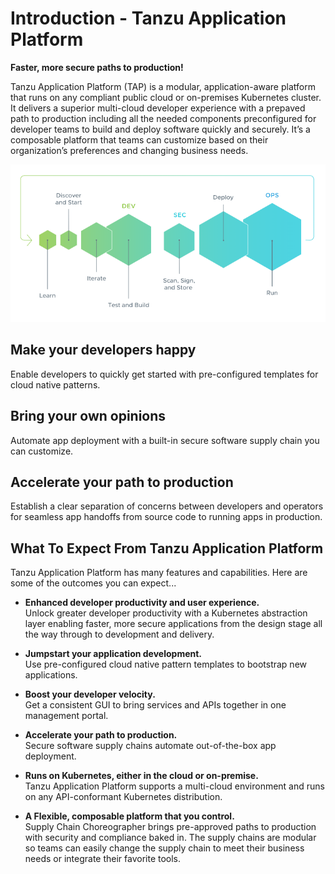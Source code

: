 # Introduction - Tanzu Application Platform

**Faster, more secure paths to production!**

Tanzu Application Platform (TAP) is a modular, application-aware platform that runs on any compliant public cloud or on-premises Kubernetes cluster. It delivers a superior multi-cloud developer experience with a prepaved path to production including all the needed components preconfigured for developer teams to build and deploy software quickly and securely. It’s a composable platform that teams can customize based on their organization’s preferences and changing business needs.

![Fits the needs of developers, operators, and security teams.](images/DevSecOps.png)

## Make your developers happy

Enable developers to quickly get started with pre-configured templates for cloud native patterns.

## Bring your own opinions

Automate app deployment with a built-in secure software supply chain you can customize.

## Accelerate your path to production

Establish a clear separation of concerns between developers and operators for seamless app handoffs from source code to running apps in production.

## What To Expect From Tanzu Application Platform

Tanzu Application Platform has many features and capabilities. Here are some of the outcomes you can expect...

* **Enhanced developer productivity and user experience.** </br>
Unlock greater developer productivity with a Kubernetes abstraction layer enabling faster, more secure applications from the design stage all the way through to development and delivery.

* **Jumpstart your application development.** </br>
Use pre-configured cloud native pattern templates to bootstrap new applications.

* **Boost your developer velocity.** </br>
Get a consistent GUI to bring services and APIs together in one management portal.

* **Accelerate your path to production.** </br>
Secure software supply chains automate out-of-the-box app deployment.

* **Runs on Kubernetes, either in the cloud or on-premise.** </br>
Tanzu Application Platform supports a multi-cloud environment and runs on any API-conformant Kubernetes distribution.

* **A Flexible, composable platform that you control.** </br>
Supply Chain Choreographer brings pre-approved paths to production with security and compliance baked in. The supply chains are modular so teams can easily change the supply chain to meet their business needs or integrate their favorite tools.